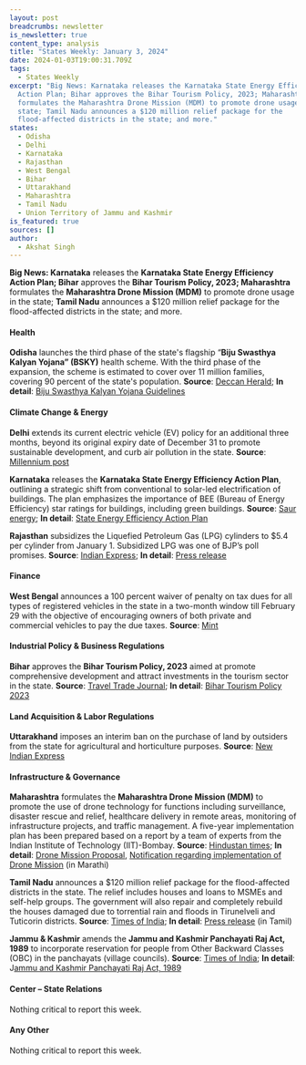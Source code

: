 ```yaml
---
layout: post
breadcrumbs: newsletter
is_newsletter: true
content_type: analysis
title: "States Weekly: January 3, 2024"
date: 2024-01-03T19:00:31.709Z
tags:
  - States Weekly
excerpt: "Big News: Karnataka releases the Karnataka State Energy Efficiency
  Action Plan; Bihar approves the Bihar Tourism Policy, 2023; Maharashtra
  formulates the Maharashtra Drone Mission (MDM) to promote drone usage in the
  state; Tamil Nadu announces a $120 million relief package for the
  flood-affected districts in the state; and more."
states:
  - Odisha
  - Delhi
  - Karnataka
  - Rajasthan
  - West Bengal
  - Bihar
  - Uttarakhand
  - Maharashtra
  - Tamil Nadu
  - Union Territory of Jammu and Kashmir
is_featured: true
sources: []
author:
  - Akshat Singh
---
```

**Big News: Karnataka** releases the **Karnataka State Energy Efficiency Action Plan; Bihar** approves the **Bihar Tourism Policy, 2023; Maharashtra** formulates the **Maharashtra Drone Mission (MDM)** to promote drone usage in the state; **Tamil Nadu** announces a $120 million relief package for the flood-affected districts in the state; and more.



#### Health 

**Odisha** launches the third phase of the state's flagship “**Biju Swasthya Kalyan Yojana” (BSKY)** health scheme. With the third phase of the expansion, the scheme is estimated to cover over 11 million families, covering 90 percent of the state's population. **Source**: [Deccan Herald](https://www.deccanherald.com/india/odisha/naveen-patnaik-launches-third-phase-of-odishas-flagship-health-scheme-2828915); **In detail**: [Biju Swasthya Kalyan Yojana Guidelines](https://bsky.odisha.gov.in/)



#### Climate Change & Energy

**Delhi** extends its current electric vehicle (EV) policy for an additional three months, beyond its original expiry date of December 31 to promote sustainable development, and curb air pollution in the state. **Source**: [Millennium post](https://www.millenniumpost.in/delhi/delhi-govt-to-extend-current-ev-policy-for-additional-3-months-546040)

**Karnataka** releases the **Karnataka State Energy Efficiency Action Plan**, outlining a strategic shift from conventional to solar-led electrification of buildings. The plan emphasizes the importance of BEE (Bureau of Energy Efficiency) star ratings for buildings, including green buildings. **Source**: [Saur energy](https://www.saurenergy.com/solar-energy-news/karnataka-plans-to-boost-solar-energy-in-buildings-unveils-action-plan); **In detail**: [State Energy Efficiency Action Plan](https://kredl.karnataka.gov.in/storage/pdf-files/EC/KASEEAPreport.pdf)

**Rajasthan** subsidizes the Liquefied Petroleum Gas (LPG) cylinders to $5.4 per cylinder from January 1. Subsidized LPG was one of BJP’s poll promises. **Source**: [Indian Express](https://indianexpress.com/article/cities/jaipur/rajasthan-lpg-cylinders-for-rs-450-for-bpl-ujjwala-yojana-beneficiaries-from-jan-1-9085508/); **In detail**: [Press release](https://dipr.rajasthan.gov.in/press-release-detail/128485/0)



#### Finance

**West Bengal** announces a 100 percent waiver of penalty on tax dues for all types of registered vehicles in the state in a two-month window till February 29 with the objective of encouraging owners of both private and commercial vehicles to pay the due taxes. **Source**: [Mint](https://www.livemint.com/auto-news/west-bengal-offers-100-waiver-of-penalty-on-vehicle-tax-dues-11703777344267.html)



#### Industrial Policy & Business Regulations 

**Bihar** approves the **Bihar Tourism Policy, 2023** aimed at promote comprehensive development and attract investments in the tourism sector in the state. **Source**: [Travel Trade Journal](https://traveltradejournal.com/bihar-state-cabinet-approves-tourism-policy-2023-to-boost-economic-growth/); **In detail**: [Bihar Tourism Policy 2023](https://acrobat.adobe.com/id/urn:aaid:sc:VA6C2:9b4ae27d-aefa-40e6-a197-a6ff68425bd6)



#### Land Acquisition & Labor Regulations 

**Uttarakhand** imposes an interim ban on the purchase of land by outsiders from the state for agricultural and horticulture purposes. **Source**: [New Indian Express](https://www.newindianexpress.com/nation/2024/jan/01/uttarakhand-imposes-ban-on-outsiders-purchasing-agricultural-horticultural-land-2646759.html)



#### Infrastructure & Governance

**Maharashtra** formulates the **Maharashtra Drone Mission (MDM)** to promote the use of drone technology for functions including surveillance, disaster rescue and relief, healthcare delivery in remote areas, monitoring of infrastructure projects, and traffic management. A five-year implementation plan has been prepared based on a report by a team of experts from the Indian Institute of Technology (IIT)-Bombay. **Source**: [Hindustan times](https://www.hindustantimes.com/cities/mumbai-news/maharashtra-notifies-drone-mission-seeks-to-become-global-hub-for-drone-tech-101703856952166.html); **In detail**: [Drone Mission Proposal](https://dte.maharashtra.gov.in/wp-content/uploads/2023/12/Maharashtra_Drone_Mission_Proposal_IITB-24-Oct-23.pdf), [Notification regarding implementation of Drone Mission](https://gr.maharashtra.gov.in/Site/Upload/Government%20Resolutions/Marathi/202312281653191308....pdf) (in Marathi)

**Tamil Nadu** announces a $120 million relief package for the flood-affected districts in the state. The relief includes houses and loans to MSMEs and self-help groups. The government will also repair and completely rebuild the houses damaged due to torrential rain and floods in Tirunelveli and Tuticorin districts. **Source**: [Times of India](https://timesofindia.indiatimes.com/city/chennai/stalin-announces-rs-1000crore-relief-package-flood-affected-districts-in-tn/articleshow/106402258.cms); **In detail**: [Press release](https://cms.tn.gov.in/sites/default/files/press_release/pr301223_2633.pdf) (in Tamil)

**Jammu & Kashmir** amends the **Jammu and Kashmir Panchayati Raj Act, 1989** to incorporate reservation for people from Other Backward Classes (OBC) in the panchayats (village councils). **Source**: [Times of India](https://timesofindia.indiatimes.com/city/jammu/jk-panchayati-raj-act-amended-to-allow-obc-reservation/articleshow/106364361.cms); **In detail**: J[ammu and Kashmir Panchayati Raj Act, 1989](https://cdnbbsr.s3waas.gov.in/s316026d60ff9b54410b3435b403afd226/uploads/2023/08/2023080283.pdf)



#### Center – State Relations 

Nothing critical to report this week.



#### Any Other

Nothing critical to report this week.
